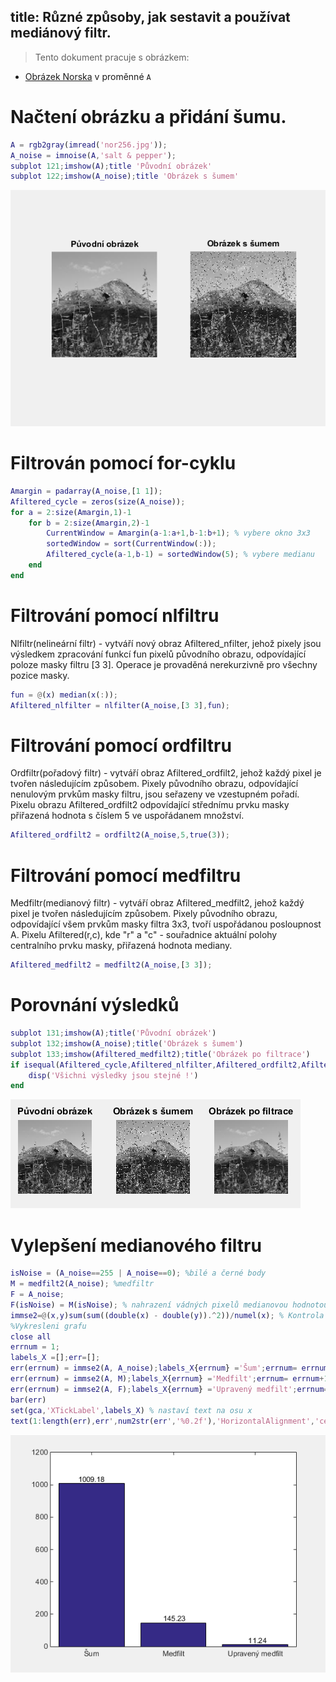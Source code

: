 title: Různé způsoby, jak sestavit a používat mediánový filtr.
---
>Tento dokument pracuje s  obrázkem: 

* [Obrázek Norska](../media/nor256.jpg) v proměnné `A` 

# Načtení obrázku a přidání šumu.
``` matlab
A = rgb2gray(imread('nor256.jpg'));
A_noise = imnoise(A,'salt & pepper');
subplot 121;imshow(A);title 'Původní obrázek'
subplot 122;imshow(A_noise);title 'Obrázek s šumem'
```
![](../media/nacteni.PNG)

# Filtrován pomocí for-cyklu
``` matlab
Amargin = padarray(A_noise,[1 1]); 
Afiltered_cycle = zeros(size(A_noise));
for a = 2:size(Amargin,1)-1
    for b = 2:size(Amargin,2)-1
        CurrentWindow = Amargin(a-1:a+1,b-1:b+1); % vybere okno 3x3
        sortedWindow = sort(CurrentWindow(:));
        Afiltered_cycle(a-1,b-1) = sortedWindow(5); % vybere medianu
    end
end
```
# Filtrování pomocí nlfiltru
Nlfiltr(nelineární filtr) - vytváří nový obraz Afiltered_nfilter, jehož pixely jsou výsledkem zpracování funkcí fun pixelů původního obrazu, odpovídající poloze masky filtru [3 3]. Operace je provaděná nerekurzivně pro všechny pozice masky.
``` matlab
fun = @(x) median(x(:));
Afiltered_nlfilter = nlfilter(A_noise,[3 3],fun);
```
# Filtrování pomocí ordfiltru
Ordfiltr(pořadový filtr) - vytváří  obraz Afiltered_ordfilt2, jehož každý pixel je tvořen následujícím způsobem. Pixely původního obrazu, odpovídající nenulovým prvkům masky filtru, jsou seřazeny ve vzestupném pořadí. Pixelu obrazu Afiltered_ordfilt2 odpovídající střednímu prvku masky přiřazená hodnota s číslem 5 ve uspořádanem množství.
``` matlab
Afiltered_ordfilt2 = ordfilt2(A_noise,5,true(3));
```
# Filtrování pomocí medfiltru
Medfiltr(medianový filtr) - vytváří obraz Afiltered_medfilt2, jehož každý pixel je tvořen následujícím způsobem. Pixely původního obrazu, odpovídající všem prvkům masky filtra 3x3, tvoří uspořádanou posloupnost A. Pixelu Afiltered(r,c), kde "r" a "c" - souřadnice aktuální polohy centralního prvku masky, přiřazená hodnota mediany.
``` matlab
Afiltered_medfilt2 = medfilt2(A_noise,[3 3]);
```
# Porovnání výsledků
``` matlab 
subplot 131;imshow(A);title('Původní obrázek')
subplot 132;imshow(A_noise);title('Obrázek s šumem')
subplot 133;imshow(Afiltered_medfilt2);title('Obrázek po filtrace')
if isequal(Afiltered_cycle,Afiltered_nlfilter,Afiltered_ordfilt2,Afiltered_medfilt2)
    disp('Všichni výsledky jsou stejné !')
end 
```
![](../media/vysledky.PNG)
# Vylepšení medianového filtru
``` matlab
isNoise = (A_noise==255 | A_noise==0); %bilé a černé body
M = medfilt2(A_noise); %medfiltr
F = A_noise;
F(isNoise) = M(isNoise); % nahrazení vádných pixelů medianovou hodnotou
immse2=@(x,y)sum(sum((double(x) - double(y)).^2))/numel(x); % Kontrola MSE – v novejsim matlabu je immse
%Vykresleni grafu
close all
errnum = 1;
labels_X =[];err=[];
err(errnum) = immse2(A, A_noise);labels_X{errnum} ='Šum';errnum= errnum+1;
err(errnum) = immse2(A, M);labels_X{errnum} ='Medfilt';errnum= errnum+1;
err(errnum) = immse2(A, F);labels_X{errnum} ='Upravený medfilt';errnum= errnum+1;
bar(err)
set(gca,'XTickLabel',labels_X) % nastaví text na osu x
text(1:length(err),err',num2str(err','%0.2f'),'HorizontalAlignment','center','VerticalAlignment','bottom')
```
![](../media/velepseni.PNG)